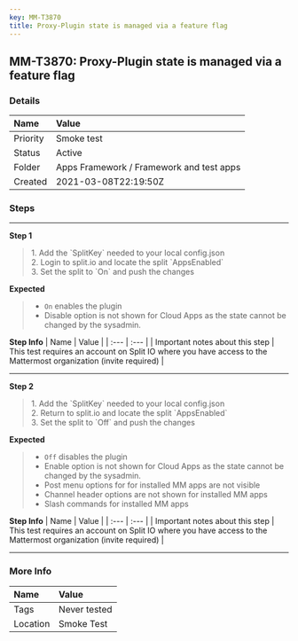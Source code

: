 ```yaml
---
key: MM-T3870
title: Proxy-Plugin state is managed via a feature flag
---
```


## MM-T3870: Proxy-Plugin state is managed via a feature flag

### Details

| Name     | Value                                    |
| :------- | :--------------------------------------- |
| Priority | Smoke test                               |
| Status   | Active                                   |
| Folder   | Apps Framework / Framework and test apps |
| Created  | 2021-03-08T22:19:50Z                     |

### Steps

<hr/>

**Step 1**

> <article>1. Add the `SplitKey` needed to your local config.json<br>2. Login to split.io and locate the split `AppsEnabled`<br>3. Set the split to `On` and push the changes</article>

**Expected**

> <article><ul><li><code>On</code> enables the plugin</li><li>Disable option is not shown for Cloud Apps as the state cannot be changed by the sysadmin.</li></ul></article>

**Step Info**
| Name | Value |
| :--- | :--- |
| Important notes about this step | This test requires an account on Split IO where you have access to the Mattermost organization (invite required) |

<hr/>

**Step 2**

> <article>1. Add the `SplitKey` needed to your local config.json<br>2. Return to split.io and locate the split `AppsEnabled`<br>3. Set the split to `Off` and push the changes</article>

**Expected**

> <article><ul><li><code>Off</code> disables the plugin</li><li>Enable option is not shown for Cloud Apps as the state cannot be changed by the sysadmin.</li><li>Post menu options for for installed MM apps are not visible</li><li>Channel header options are not shown for installed MM apps</li><li>Slash commands for installed MM apps</li></ul></article>

**Step Info**
| Name | Value |
| :--- | :--- |
| Important notes about this step | This test requires an account on Split IO where you have access to the Mattermost organization (invite required) |

<hr/>

### More Info

| Name     | Value        |
| :------- | :----------- |
| Tags     | Never tested |
| Location | Smoke Test   |
